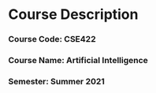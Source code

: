# Course Description 
### Course Code: CSE422
### Course Name: Artificial Intelligence
### Semester: Summer 2021
